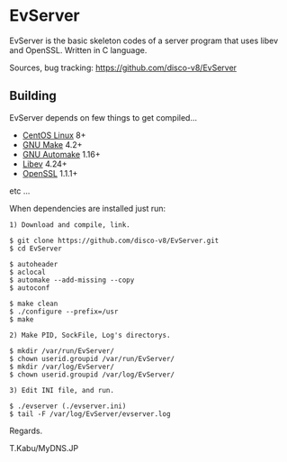 EvServer
=========

EvServer is the basic skeleton codes of a server program that uses libev and OpenSSL. Written in C language.

Sources, bug tracking: <https://github.com/disco-v8/EvServer>

Building
---------

EvServer depends on few things to get compiled...

* [CentOS Linux] 8+
* [GNU Make] 4.2+
* [GNU Automake] 1.16+
* [Libev] 4.24+
* [OpenSSL] 1.1.1+

[CentOS Linux]: https://www.centos.org/
[GNU Make]: https://www.gnu.org/software/make/
[GNU Automake]: https://www.gnu.org/software/automake/
[Libev]: http://software.schmorp.de/pkg/libev.html
[OpenSSL]: https://www.openssl.org/

etc ...

When dependencies are installed just run:

    1) Download and compile, link.

    $ git clone https://github.com/disco-v8/EvServer.git
    $ cd EvServer

    $ autoheader
    $ aclocal
    $ automake --add-missing --copy
    $ autoconf

    $ make clean
    $ ./configure --prefix=/usr
    $ make

    2) Make PID, SockFile, Log's directorys.

    $ mkdir /var/run/EvServer/
    $ chown userid.groupid /var/run/EvServer/
    $ mkdir /var/log/EvServer/
    $ chown userid.groupid /var/log/EvServer/

    3) Edit INI file, and run.

    $ ./evserver (./evserver.ini)
    $ tail -F /var/log/EvServer/evserver.log

Regards.

T.Kabu/MyDNS.JP
